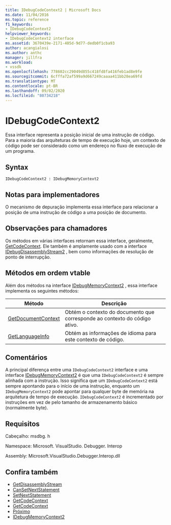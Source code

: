 ```yaml
---
title: IDebugCodeContext2 | Microsoft Docs
ms.date: 11/04/2016
ms.topic: reference
f1_keywords:
- IDebugCodeContext2
helpviewer_keywords:
- IDebugCodeContext2 interface
ms.assetid: 3670439e-2171-405d-9d77-dedb0f1cba93
author: acangialosi
ms.author: anthc
manager: jillfra
ms.workload:
- vssdk
ms.openlocfilehash: 778602cc29049d855c418fd8fa416feb1ad8e9fe
ms.sourcegitcommit: 6cfffa72af599a9d667249caaaa411bb28ea69fd
ms.translationtype: MT
ms.contentlocale: pt-BR
ms.lasthandoff: 09/02/2020
ms.locfileid: "80734218"
---
```

# <a name="idebugcodecontext2"></a>IDebugCodeContext2
Essa interface representa a posição inicial de uma instrução de código. Para a maioria das arquiteturas de tempo de execução hoje, um contexto de código pode ser considerado como um endereço no fluxo de execução de um programa.

## <a name="syntax"></a>Syntax

```
IDebugCodeContext2 : IDebugMemoryContext2
```

## <a name="notes-for-implementers"></a>Notas para implementadores
 O mecanismo de depuração implementa essa interface para relacionar a posição de uma instrução de código a uma posição de documento.

## <a name="notes-for-callers"></a>Observações para chamadores
 Os métodos em várias interfaces retornam essa interface, geralmente, [GetCodeContext](../../../extensibility/debugger/reference/idebugstackframe2-getcodecontext.md). Ele também é amplamente usado com a interface [IDebugDisassemblyStream2](../../../extensibility/debugger/reference/idebugdisassemblystream2.md) , bem como informações de resolução de ponto de interrupção.

## <a name="methods-in-vtable-order"></a>Métodos em ordem vtable
 Além dos métodos na interface [IDebugMemoryContext2](../../../extensibility/debugger/reference/idebugmemorycontext2.md) , essa interface implementa os seguintes métodos:

|Método|Descrição|
|------------|-----------------|
|[GetDocumentContext](../../../extensibility/debugger/reference/idebugcodecontext2-getdocumentcontext.md)|Obtém o contexto do documento que corresponde ao contexto do código ativo.|
|[GetLanguageInfo](../../../extensibility/debugger/reference/idebugcodecontext2-getlanguageinfo.md)|Obtém as informações de idioma para este contexto de código.|

## <a name="remarks"></a>Comentários
 A principal diferença entre uma `IDebugCodeContext2` interface e uma interface [IDebugMemoryContext2](../../../extensibility/debugger/reference/idebugmemorycontext2.md) é que uma `IDebugCodeContext2` é sempre alinhada com a instrução. Isso significa que um `IDebugCodeContext2` está sempre apontando para o início de uma instrução, enquanto um `IDebugMemoryContext2` pode apontar para qualquer byte de memória na arquitetura de tempo de execução. `IDebugCodeContext2` é incrementado por instruções em vez de pelo tamanho de armazenamento básico (normalmente byte).

## <a name="requirements"></a>Requisitos
 Cabeçalho: msdbg. h

 Namespace: Microsoft. VisualStudio. Debugger. Interop

 Assembly: Microsoft.VisualStudio.Debugger.Interop.dll

## <a name="see-also"></a>Confira também
- [GetDisassemblyStream](../../../extensibility/debugger/reference/idebugprogram2-getdisassemblystream.md)
- [CanSetNextStatement](../../../extensibility/debugger/reference/idebugthread2-cansetnextstatement.md)
- [SetNextStatement](../../../extensibility/debugger/reference/idebugthread2-setnextstatement.md)
- [GetCodeContext](../../../extensibility/debugger/reference/idebugcanstopevent2-getcodecontext.md)
- [GetCodeContext](../../../extensibility/debugger/reference/idebugstackframe2-getcodecontext.md)
- [Próximo](../../../extensibility/debugger/reference/ienumdebugcodecontexts2-next.md)
- [IDebugMemoryContext2](../../../extensibility/debugger/reference/idebugmemorycontext2.md)
